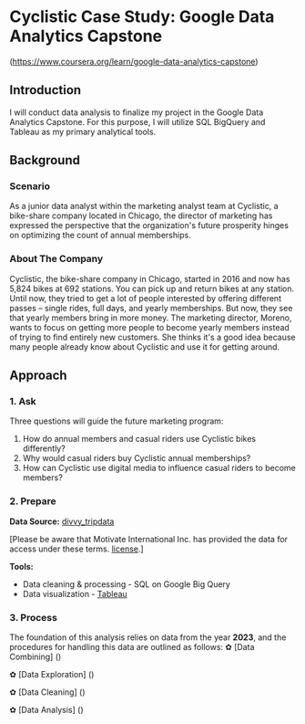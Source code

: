 # Cyclistic Case Study: Google Data Analytics Capstone 
(https://www.coursera.org/learn/google-data-analytics-capstone)

## Introduction
I will conduct data analysis to finalize my project in the Google Data Analytics Capstone. For this purpose, I will utilize SQL BigQuery and Tableau as my primary analytical tools.

## Background
### Scenario
As a junior data analyst within the marketing analyst team at Cyclistic, a bike-share company located in Chicago, the director of marketing has expressed the perspective that the organization's future prosperity hinges on optimizing the count of annual memberships.
### About The Company
Cyclistic, the bike-share company in Chicago, started in 2016 and now has 5,824 bikes at 692 stations. You can pick up and return bikes at any station. Until now, they tried to get a lot of people interested by offering different passes – single rides, full days, and yearly memberships. But now, they see that yearly members bring in more money. The marketing director, Moreno, wants to focus on getting more people to become yearly members instead of trying to find entirely new customers. She thinks it's a good idea because many people already know about Cyclistic and use it for getting around.

## Approach
### 1. Ask
Three questions will guide the future marketing program:
1. How do annual members and casual riders use Cyclistic bikes differently?
2. Why would casual riders buy Cyclistic annual memberships?
3. How can Cyclistic use digital media to influence casual riders to become members?

### 2. Prepare
**Data Source:** [divvy_tripdata](https://divvy-tripdata.s3.amazonaws.com/index.html)

[Please be aware that Motivate International Inc. has provided the data for access under these terms. [<ins>license</ins>](https://www.divvybikes.com/data-license-agreement).]

**Tools:** <br>
- Data cleaning & processing - SQL on Google Big Query 
- Data visualization - [Tableau](https://public.tableau.com/views/Cyclistic23_updated/Totaltripsmc?:language=en-US&:sid=&:display_count=n&:origin=viz_share_link)

### 3. Process
The foundation of this analysis relies on data from the year **2023**, and the procedures for handling this data are outlined as follows:
✿ [Data Combining] ()

✿ [Data Exploration] ()

✿ [Data Cleaning] ()

✿ [Data Analysis] ()
